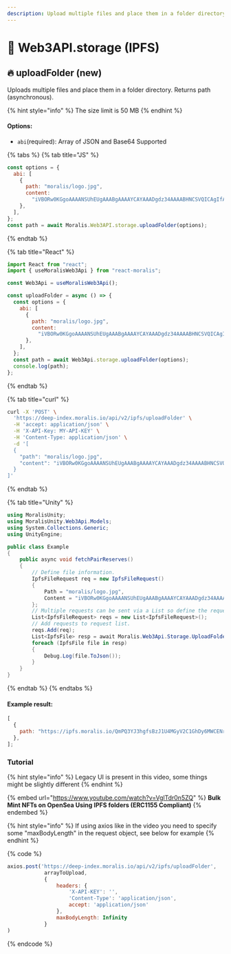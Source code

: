 ```yaml
---
description: Upload multiple files and place them in a folder directory (ERC1155 Compliant)
---
```


# 🏪 Web3API.storage (IPFS)

## 🔥 uploadFolder (new)

Uploads multiple files and place them in a folder directory. Returns path (asynchronous).

{% hint style="info" %}
The size limit is 50 MB
{% endhint %}

#### Options:

- `abi`(required): Array of JSON and Base64 Supported

{% tabs %}
{% tab title="JS" %}

```javascript
const options = {
  abi: [
    {
      path: "moralis/logo.jpg",
      content:
        "iVBORw0KGgoAAAANSUhEUgAAABgAAAAYCAYAAADgdz34AAAABHNCSVQICAgIfAhkiAAAAAlwSFlzAAAApgAAAKYB3X3",
    },
  ],
};
const path = await Moralis.Web3API.storage.uploadFolder(options);
```

{% endtab %}

{% tab title="React" %}

```javascript
import React from "react";
import { useMoralisWeb3Api } from "react-moralis";

const Web3Api = useMoralisWeb3Api();

const uploadFolder = async () => {
  const options = {
    abi: [
      {
        path: "moralis/logo.jpg",
        content:
          "iVBORw0KGgoAAAANSUhEUgAAABgAAAAYCAYAAADgdz34AAAABHNCSVQICAgIfAhkiAAAAAlwSFlzAAAApgAAAKYB3X3",
      },
    ],
  };
  const path = await Web3Api.storage.uploadFolder(options);
  console.log(path);
};
```

{% endtab %}

{% tab title="curl" %}

```bash
curl -X 'POST' \
  'https://deep-index.moralis.io/api/v2/ipfs/uploadFolder' \
  -H 'accept: application/json' \
  -H 'X-API-Key: MY-API-KEY' \
  -H 'Content-Type: application/json' \
  -d '[
  {
    "path": "moralis/logo.jpg",
    "content": "iVBORw0KGgoAAAANSUhEUgAAABgAAAAYCAYAAADgdz34AAAABHNCSVQICAgIfAhkiAAAAAlwSFlzAAAApgAAAKYB3X3"
  }
]'
```

{% endtab %}

{% tab title="Unity" %}

```csharp
using MoralisUnity;
using MoralisUnity.Web3Api.Models;
using System.Collections.Generic;
using UnityEngine;

public class Example
{
    public async void fetchPairReserves()
    {
        // Define file information.
        IpfsFileRequest req = new IpfsFileRequest()
        {
            Path = "moralis/logo.jpg",
            Content = "iVBORw0KGgoAAAANSUhEUgAAABgAAAAYCAYAAADgdz34AAAABHNCSVQICAgIfAhkiAAAAAlwSFlzAAAApgAAAKYB3X3"
        };
        // Multiple requests can be sent via a List so define the request list.
        List<IpfsFileRequest> reqs = new List<IpfsFileRequest>();
        // Add requests to request list.
        reqs.Add(req);
        List<IpfsFile> resp = await Moralis.Web3Api.Storage.UploadFolder(reqs);
        foreach (IpfsFile file in resp)
        {
            Debug.Log(file.ToJson());
        }
    }
}
```

{% endtab %}
{% endtabs %}

#### Example result:

```javascript
[
  {
    path: "https://ipfs.moralis.io/QmPQ3YJ3hgfsBzJ1U4MGyV2C1GhDy6MWCENr1qMdMpKVnY/moralis/logo.jpg",
  },
];
```

### Tutorial

{% hint style="info" %}
Legacy UI is present in this video, some things might be slightly different
{% endhint %}

{% embed url="https://www.youtube.com/watch?v=VglTdr0n5ZQ" %}
**Bulk Mint NFTs on OpenSea Using IPFS folders (ERC1155 Compliant)**
{% endembed %}

{% hint style="info" %}
If using axios like in the video you need to specify some "maxBodyLength" in the request object, see below for example
{% endhint %}

{% code  %}
```javascript
axios.post('https://deep-index.moralis.io/api/v2/ipfs/uploadFolder',
            arrayToUpload,
            {
                headers: {
                    'X-API-KEY': '',
                    'Content-Type': 'application/json',
                    accept: 'application/json'
                },
                maxBodyLength: Infinity
            }
)
```
{% endcode %}
